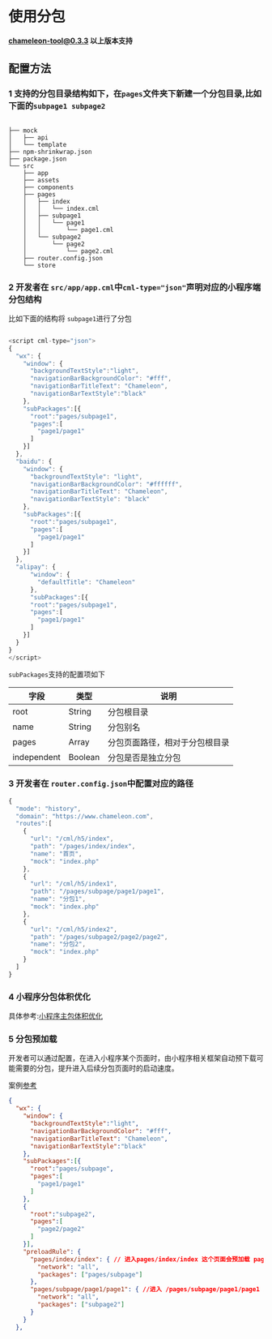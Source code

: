 # 使用分包

**chameleon-tool@0.3.3 以上版本支持**

## 配置方法

### 1 支持的分包目录结构如下，在`pages`文件夹下新建一个分包目录,比如下面的`subpage1 subpage2`

```

├── mock
│   ├── api
│   └── template
├── npm-shrinkwrap.json
├── package.json
└── src
    ├── app
    ├── assets
    ├── components
    ├── pages
    │   ├── index
    │   │   └── index.cml
    │   ├── subpage1
    │   │   └── page1
    │   │       └── page1.cml
    │   └── subpage2
    │       └── page2
    │           └── page2.cml
    ├── router.config.json
    └── store

```

### 2 开发者在 `src/app/app.cml`中`cml-type="json"`声明对应的小程序端分包结构

比如下面的结构将 `subpage1`进行了分包

```javascript

<script cml-type="json">
{
  "wx": {
    "window": {
      "backgroundTextStyle":"light",
      "navigationBarBackgroundColor": "#fff",
      "navigationBarTitleText": "Chameleon",
      "navigationBarTextStyle":"black"
    },
    "subPackages":[{
      "root":"pages/subpage1",
      "pages":[
        "page1/page1"
      ]
    }]
  },
  "baidu": {
    "window": {
      "backgroundTextStyle": "light",
      "navigationBarBackgroundColor": "#ffffff",
      "navigationBarTitleText": "Chameleon",
      "navigationBarTextStyle": "black"
    },
    "subPackages":[{
      "root":"pages/subpage1",
      "pages":[
        "page1/page1"
      ]
    }]
  },
  "alipay": {
      "window": {
        "defaultTitle": "Chameleon"
      },
      "subPackages":[{
      "root":"pages/subpage1",
      "pages":[
        "page1/page1"
      ]
    }]
  }
}
</script>

```

`subPackages`支持的配置项如下

| 字段        | 类型    | 说明                           |
| ----------- | ------- | ------------------------------ |
| root        | String  | 分包根目录                     |
| name        | String  | 分包别名                       |
| pages       | Array   | 分包页面路径，相对于分包根目录 |
| independent | Boolean | 分包是否是独立分包             |

### 3 开发者在 `router.config.json`中配置对应的路径

```javascript
{
  "mode": "history",
  "domain": "https://www.chameleon.com",
  "routes":[
    {
      "url": "/cml/h5/index",
      "path": "/pages/index/index",
      "name": "首页",
      "mock": "index.php"
    },
    {
      "url": "/cml/h5/index1",
      "path": "/pages/subpage/page1/page1",
      "name": "分包1",
      "mock": "index.php"
    },
    {
      "url": "/cml/h5/index2",
      "path": "/pages/subpage2/page2/page2",
      "name": "分包2",
      "mock": "index.php"
    }
  ]
}
```

### 4 小程序分包体积优化

具体参考:[小程序主包体积优化](https://github.com/beatles-chameleon/cml-subpage)

### 5 分包预加载

开发者可以通过配置，在进入小程序某个页面时，由小程序相关框架自动预下载可能需要的分包，提升进入后续分包页面时的启动速度。

案例[参考](https://github.com/beatles-chameleon/cml-subpage)

```json
{
  "wx": {
    "window": {
      "backgroundTextStyle":"light",
      "navigationBarBackgroundColor": "#fff",
      "navigationBarTitleText": "Chameleon",
      "navigationBarTextStyle":"black"
    },
    "subPackages":[{
      "root":"pages/subpage",
      "pages":[
        "page1/page1"
      ]
    },
    {
      "root":"subpage2",
      "pages":[
        "page2/page2"
      ]
    }],
    "preloadRule": {
      "pages/index/index": { // 进入pages/index/index 这个页面会预加载 pages/subpage 这个分包资源
        "network": "all",
        "packages": ["pages/subpage"]
      },
      "pages/subpage/page1/page1": { //进入 /pages/subpage/page1/page1 这个页面会加载 subpage2 这个分包资源
        "network": "all",
        "packages": ["subpage2"]
      }
    }
  },
```
